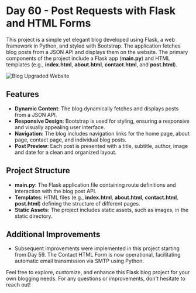 # Day 60 - Post Requests with Flask and HTML Forms

This project is a simple yet elegant blog developed using Flask, a web framework in Python, and styled with Bootstrap. The application fetches blog posts from a JSON API and displays them on the website. The primary components of the project include a Flask app (**main.py**) and HTML templates (e.g., **index.html**, **about.html**, **contact.html**, and **post.html**).

![Blog Upgraded Website](https://github.com/JonatasViscaino/100-days-of-code-Python/assets/121301717/5399a946-01af-42c4-9248-6545c46637c7)

## Features
- **Dynamic Content**: The blog dynamically fetches and displays posts from a JSON API.
- **Responsive Design**: Bootstrap is used for styling, ensuring a responsive and visually appealing user interface.
- **Navigation**: The blog includes navigation links for the home page, about page, contact page, and individual blog posts.
- **Post Preview**: Each post is presented with a title, subtitle, author, image and date for a clean and organized layout.

## Project Structure
- **main.py**: The Flask application file containing route definitions and interaction with the blog post API.
- **Templates**: HTML files (e.g., **index.html**, **about.html**, **contact.html**, **post.html**) defining the structure of different pages.
- **Static Assets**: The project includes static assets, such as images, in the static directory.

## Additional Improvements
- Subsequent improvements were implemented in this project starting from Day 59. The Contact HTML Form is now operational, facilitating automatic email transmission via SMTP using Python.

Feel free to explore, customize, and enhance this Flask blog project for your own blogging needs. For any questions or improvements, don't hesitate to reach out!
